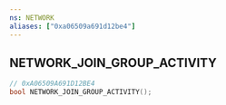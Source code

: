 ```yaml
---
ns: NETWORK
aliases: ["0xa06509a691d12be4"]
---
```

## NETWORK_JOIN_GROUP_ACTIVITY

```c
// 0xA06509A691D12BE4
bool NETWORK_JOIN_GROUP_ACTIVITY();
```
